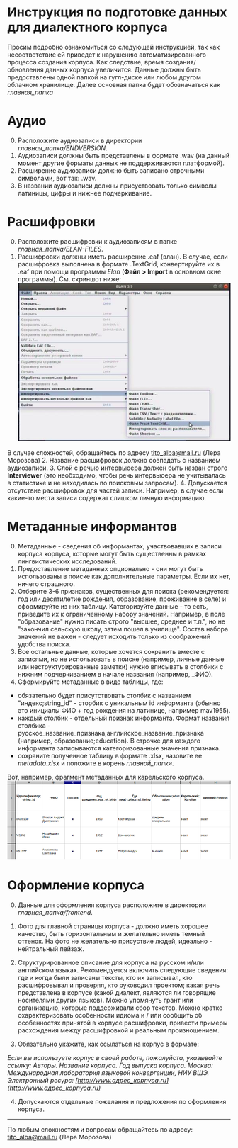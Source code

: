 # Инструкция по подготовке данных для диалектного корпуса
Просим подробно ознакомиться со следующей инструкцией, так как несоответствие ей приведет к нарушению автоматизированного процесса создания корпуса. Как следствие, время создания/обновления данных корпуса увеличится. Данные должны быть предоставлены одной папкой на гугл-диске или любом другом облачном хранилище. Далее основная папка будет обозначаться как *главная_папка*

# Аудио
0. Расположите аудиозаписи в директории *главная_папка/ENDVERSION*.
1. Аудиозаписи должны быть представлены в формате .wav (на данный момент другие форматы данных не поддерживаются платформой).
2. Расширение аудиозаписи должно быть записано строчными символами, вот так: .wav.
3. В названии аудиозаписи должны присуствовать только символы латиницы, цифры и нижнее подчеркивание.

# Расшифровки
0. Расположите расшифровки к аудиозаписям в папке *главная_папка/ELAN-FILES*.
1. Расшифровки должны иметь расширение .eaf (элан). В случае, если расшифровка выполнена в формате .TextGrid, конвертируйте их в .eaf при помощи программы *Elan* (**Файл > Import** в основном окне программы). 
См. скриншот ниже:
![Картинка](elan.png)

В случае сложностей, обращайтесь по адресу [tito_alba@mail.ru]([tito_alba@mail.ru) (Лера Морозова)
2. Название расшифровок должно совпадать с названием аудиозаписи.
3. Слой с речью интервьюера должен быть назван строго **Interviewer** (это необходимо, чтобы речь интервьюера не учитывалась в статистике и не находилась по поисковым запросам). 
4. Допускается отсутствие расшифровок для частей записи. Например, в случае если какие-то места записи содержат слишком личную информацию.

# Метаданные информантов
0. Метаданные - сведения об информантах, участвовавших в записи корпуса корпуса, которые могут быть существенны в рамках лингвистических исследований.
1. Предоставление метаданных опционально - они могут быть использованы в поиске как дополнительные параметры. Если их нет, ничего страшного.
2. Отберите 3-6 признаков, существенных для поиска (рекомендуется: год или десятилетие рождения, образование, проживание в селе) и сформируйте из них таблицу. Категоризуйте данные - то есть, приведите их к ограниченному набору значений. Например, в поле "образование" нужно писать строго "высшее, среднее и  т.п.", но не "закончил сельскую школу, затем пошел в училище". Состав набора значений не важен - следует исходить только из соображений удобства поиска.
3. Все остальные данные, которые хочется сохранить вместе с записями, но не использовать в поиске (например, личные данные или неструктурированные заметки) нужно вписывать в столбики с нижним подчеркиванием в начале названия (например, \_ФИО).
4. Сформируйте метаданные в виде таблицы, где:
- обязательно будет присутствовать столбик с названием "индекс;string_id" - сторбик с уникальным id информанта (обычно это инициалы ФИО + год рождения на латинице, например mav1955).
- каждый столбик - отдельный признак информанта. Формат названия столбика - русское_название_признака;английское_название_признака (например, образование;education). В строчке для каждого информанта записываются категоризованные значения признака.
- сохраните полученное таблицу в формате .xlsx, назовите ее *metadata.xlsx* и положите в корень *главной_папки*. 

Вот, например, фрагмент метаданных для карельского корпуса.
![Картинка](metadata.png)


# Оформление корпуса
0. Данные для оформления корпуса расположите в директории *главная_папка/frontend*.
1. Фото для главной страницы корпуса - должно иметь хорошее качество, быть горизонтальным и желательно иметь темный оттенок. На фото не желательно присуствие людей, идеально - нейтральный пейзаж.
2. Структурированное описание для корпуса на русском и/или английском языках. Рекомендуется включить следующие сведения: где и когда были записаны тексты, кто их записывал, кто расшифровывал и проверял, кто руководил проектом; какая речь представлена в корпусе (какой диалект, являются ли говорящие носителями других языков). Можно упомянуть грант или организацию, которые поддерживали сбор текстов. Можно кратко охарактеризовать особенности идиома и / или сообщить об особенностях принятой в корпусе расшифровки, привести примеры расхождения между расшифровкой и реальным произношением. 

3. Обязательно укажите, как ссылаться на корпус в формате: 

*Если вы используете корпус в своей работе, пожалуйста, указывайте ссылку: Авторы. Название корпуса. Год выпуска корпуса. Москва: Международная лаборатория языковой конвергенции, НИУ ВШЭ. Электронный ресурс: [http://www.адрес_корпуса.ru](http://www.адрес_корпуса.ru)*

4. Допускаются отдельные пожелания и предложения по оформления корпуса.

__________________________________________
По любым сложностям и вопросам обращайтесь по адресу: [tito_alba@mail.ru]([tito_alba@mail.ru) (Лера Морозова)

